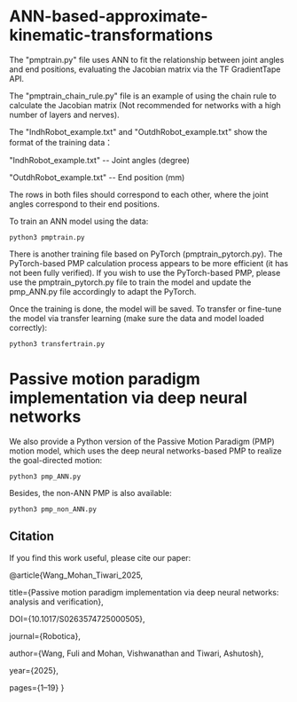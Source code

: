 # ANN-based-approximate-kinematic-transformations

The "pmptrain.py" file uses ANN to fit the relationship between joint angles and end positions, evaluating the Jacobian matrix via the TF GradientTape API.


The "pmptrain_chain_rule.py" file is an example of using the chain rule to calculate the Jacobian matrix (Not recommended for networks with a high number of layers and nerves).


The "IndhRobot_example.txt" and "OutdhRobot_example.txt" show the format of the training data：

"IndhRobot_example.txt" -- Joint angles (degree)

"OutdhRobot_example.txt" -- End position (mm)

The rows in both files should correspond to each other, where the joint angles correspond to their end positions.

To train an ANN model using the data:

    python3 pmptrain.py

There is another training file based on PyTorch (pmptrain_pytorch.py). The PyTorch-based PMP calculation process appears to be more efficient (it has not been fully verified). If you wish to use the PyTorch-based PMP, please use the pmptrain_pytorch.py file to train the model and update the pmp_ANN.py file accordingly to adapt the PyTorch. 

Once the training is done, the model will be saved. To transfer or fine-tune the model via transfer learning (make sure the data and model loaded correctly):

    python3 transfertrain.py

# Passive motion paradigm implementation via deep neural networks
We also provide a Python version of the Passive Motion Paradigm (PMP) motion model, which uses the deep neural networks-based PMP to realize the goal-directed motion:

    python3 pmp_ANN.py

Besides, the non-ANN PMP is also available:

    python3 pmp_non_ANN.py

## Citation
If you find this work useful, please cite our paper:

@article{Wang_Mohan_Tiwari_2025, 

title={Passive motion paradigm implementation via deep neural networks: analysis and verification}, 

DOI={10.1017/S0263574725000505}, 

journal={Robotica}, 

author={Wang, Fuli and Mohan, Vishwanathan and Tiwari, Ashutosh}, 

year={2025}, 

pages={1–19}
}

